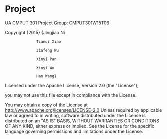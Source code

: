 # Project
UA CMPUT 301 Project Group: CMPUT301W15T06

Copyright {2015} {Jingjiao Ni

                  Tianqi Xiao
                  
                  Jiafeng Wu
                  
                  Xinyi Pan 
                  
                  Xinyi Wu
                  
                  Han Wang}
                  
Licensed under the Apache License, Version 2.0 (the "License");

you may not use this file except in compliance with the License.

You may obtain a copy of the License at
http://www.apache.org/licenses/LICENSE-2.0
Unless required by applicable law or agreed to in writing, software
distributed under the License is distributed on an "AS IS" BASIS,
WITHOUT WARRANTIES OR CONDITIONS OF ANY KIND, either express or implied.
See the License for the specific language governing permissions and
limitations under the License.
